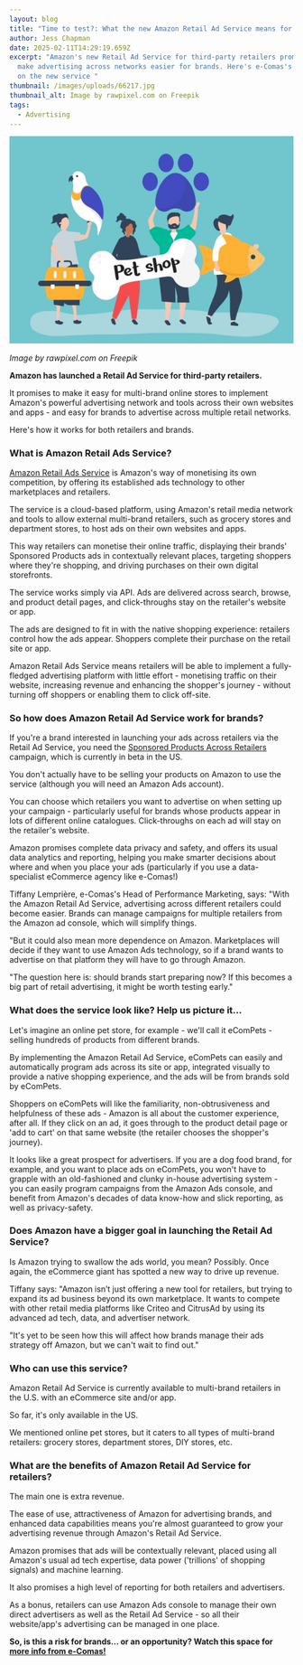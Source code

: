 ```yaml
---
layout: blog
title: "Time to test?: What the new Amazon Retail Ad Service means for brands "
author: Jess Chapman
date: 2025-02-11T14:29:19.659Z
excerpt: "Amazon's new Retail Ad Service for third-party retailers promises to
  make advertising across networks easier for brands. Here's e-Comas's insight
  on the new service "
thumbnail: /images/uploads/66217.jpg
thumbnail_alt: Image by rawpixel.com on Freepik
tags:
  - Advertising
---
```

<!--StartFragment-->

![Image by rawpixel.com on Freepik](/images/uploads/66217.jpg "Image by rawpixel.com on Freepik")

*Image by rawpixel.com on Freepik*

**Amazon has launched a Retail Ad Service for third-party retailers.**

It promises to make it easy for multi-brand online stores to implement Amazon's powerful advertising network and tools across their own websites and apps - and easy for brands to advertise across multiple retail networks.

Here's how it works for both retailers and brands. 

### What is Amazon Retail Ads Service?

[Amazon Retail Ads Service](https://advertising.amazon.com/retail-ad-service#:~:text=Amazon%20Retail%20Ad%20Service%20is,contextually%20relevant%20sponsored%20products%20ads) is Amazon's way of monetising its own competition, by offering its established ads technology to other marketplaces and retailers. 

The service is a cloud-based platform, using Amazon's retail media network and tools to allow external multi-brand retailers, such as grocery stores and department stores, to host ads on their own websites and apps. 

This way retailers can monetise their online traffic, displaying their brands' Sponsored Products ads in contextually relevant places, targeting shoppers where they're shopping, and driving purchases on their own digital storefronts. 

The service works simply via API. Ads are delivered across search, browse, and product detail pages, and click-throughs stay on the retailer's website or app. 

The ads are designed to fit in with the native shopping experience: retailers control how the ads appear. Shoppers complete their purchase on the retail site or app.

Amazon Retail Ads Service means retailers will be able to implement a fully-fledged advertising platform with little effort - monetising traffic on their website, increasing revenue and enhancing the shopper's journey - without turning off shoppers or enabling them to click off-site.

### So how does Amazon Retail Ad Service work for brands? 

If you're a brand interested in launching your ads across retailers via the Retail Ad Service, you need the [Sponsored Products Across Retailers](https://advertising.amazon.com/solutions/products/sponsored-products-across-retailers?ref_=a20m_us_p_ras_faq_p_spar) campaign, which is currently in beta in the US. 

You don't actually have to be selling your products on Amazon to use the service (although you will need an Amazon Ads account). 

You can choose which retailers you want to advertise on when setting up your campaign - particularly useful for brands whose products appear in lots of different online catalogues. Click-throughs on each ad will stay on the retailer's website. 

Amazon promises complete data privacy and safety, and offers its usual data analytics and reporting, helping you make smarter decisions about where and when you place your ads (particularly if you use a data-specialist eCommerce agency like e-Comas!)

Tiffany Lemprière, e-Comas's Head of Performance Marketing, says: "With the Amazon Retail Ad Service, advertising across different retailers could become easier. Brands can manage campaigns for multiple retailers from the Amazon ad console, which will simplify things.

"But it could also mean more dependence on Amazon. Marketplaces will decide if they want to use Amazon Ads technology, so if a brand wants to advertise on that platform they will have to go through Amazon.

"The question here is: should brands start preparing now? If this becomes a big part of retail advertising, it might be worth testing early."

### What does the service look like? Help us picture it…

Let's imagine an online pet store, for example - we'll call it eComPets - selling hundreds of products from different brands. 

By implementing the Amazon Retail Ad Service, eComPets can easily and automatically program ads across its site or app, integrated visually to provide a native shopping experience, and the ads will be from brands sold by eComPets. 

Shoppers on eComPets will like the familiarity, non-obtrusiveness and helpfulness of these ads - Amazon is all about the customer experience, after all. If they click on an ad, it goes through to the product detail page or 'add to cart' on that same website (the retailer chooses the shopper's journey). 

It looks like a great prospect for advertisers. If you are a dog food brand, for example, and you want to place ads on eComPets, you won't have to grapple with an old-fashioned and clunky in-house advertising system - you can easily program campaigns from the Amazon Ads console, and benefit from Amazon's decades of data know-how and slick reporting, as well as privacy-safety. 

### Does Amazon have a bigger goal in launching the Retail Ad Service?

Is Amazon trying to swallow the ads world, you mean? Possibly. Once again, the eCommerce giant has spotted a new way to drive up revenue. 

Tiffany says: "Amazon isn’t just offering a new tool for retailers, but trying to expand its ad business beyond its own marketplace. It wants to compete with other retail media platforms like Criteo and CitrusAd by using its advanced ad tech, data, and advertiser network.

"It's yet to be seen how this will affect how brands manage their ads strategy off Amazon, but we can't wait to find out." 

### Who can use this service?

Amazon Retail Ad Service is currently available to multi-brand retailers in the U.S. with an eCommerce site and/or app.

So far, it's only available in the US.

We mentioned online pet stores, but it caters to all types of multi-brand retailers: grocery stores, department stores, DIY stores, etc.

### What are the benefits of Amazon Retail Ad Service for retailers? 

The main one is extra revenue. 

The ease of use, attractiveness of Amazon for advertising brands, and enhanced data capabilities means you're almost guaranteed to grow your advertising revenue through Amazon's Retail Ad Service. 

Amazon promises that ads will be contextually relevant, placed using all Amazon's usual ad tech expertise, data power ('trillions' of shopping signals) and machine learning. 

It also promises a high level of reporting for both retailers and advertisers. 

As a bonus, retailers can use Amazon Ads console to manage their own direct advertisers as well as the Retail Ad Service - so all their website/app's advertising can be managed in one place.

**So, is this a risk for brands… or an opportunity? Watch this space for [more info from e-Comas!](https://e-comas.com/news.html)**

<!--EndFragment-->